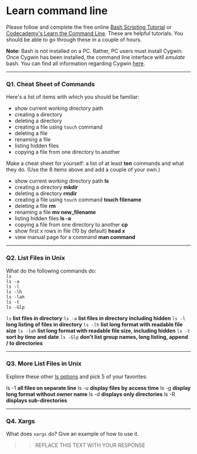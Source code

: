 # Learn command line

Please follow and complete the free online [Bash Scripting Tutorial](https://ryanstutorials.net/bash-scripting-tutorial/) or [Codecademy's Learn the Command Line](https://www.codecademy.com/learn/learn-the-command-line). These are helpful tutorials. You should be able to go through these in a couple of hours.

**Note:** Bash is not installed on a PC. Rather, PC users must install Cygwin. Once Cygwin has been installed, the command line interface witll _emulate_ bash. You can find all information regarding Cygwin [here](https://www.cygwin.com/).

---

### Q1.  Cheat Sheet of Commands  

Here's a list of items with which you should be familiar:  
* show current working directory path
* creating a directory
* deleting a directory
* creating a file using `touch` command
* deleting a file
* renaming a file
* listing hidden files
* copying a file from one directory to another

Make a cheat sheet for yourself: a list of at least **ten** commands and what they do.  (Use the 8 items above and add a couple of your own.)  

* show current working directory path **ls**
* creating a directory  **mkdir**
* deleting a directory  **rmdir**
* creating a file using `touch` command  **touch filename**
* deleting a file  **rm**
* renaming a file  **mv new_filename**
* listing hidden files **ls -a**
* copying a file from one directory to another **cp**
* show first x rows in file (10 by default) **head x**
* view manual page for a command **man command**

---

### Q2.  List Files in Unix   

What do the following commands do:  
`ls`  
`ls -a`  
`ls -l`  
`ls -lh`  
`ls -lah`  
`ls -t`  
`ls -Glp`  

`ls`  **list files in directory**
`ls -a`  **list files in directory including hidden**
`ls -l`  **long listing of files in directory**
`ls -lh`  **list long format with readable file size**
`ls -lah`  **list long format with readable file size, including hidden**
`ls -t`  **sort by time and date**
`ls -Glp`  **don't list group names, long listing, append / to directories**


---

### Q3.  More List Files in Unix  

Explore these other [ls options](http://www.techonthenet.com/unix/basic/ls.php) and pick 5 of your favorites:

ls -1 **all files on separate line**
ls -u **display files by access time**
ls -g **display long format without owner name**
ls -d **displays only directories**
ls -R **displays sub-directories**

---

### Q4.  Xargs   

What does `xargs` do? Give an example of how to use it.

> > REPLACE THIS TEXT WITH YOUR RESPONSE

 

